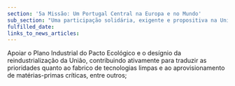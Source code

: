 ```yaml
---
section: '5a Missão: Um Portugal Central na Europa e no Mundo'
sub_section: "Uma participação solidária, exigente e propositiva na União Europeia"
fulfilled_date:
links_to_news_articles:
---
```


Apoiar o Plano Industrial do Pacto Ecológico e o desígnio da reindustrialização da União, contribuindo ativamente para traduzir as prioridades quanto ao fabrico de tecnologias limpas e ao aprovisionamento de matérias-primas críticas, entre outros;